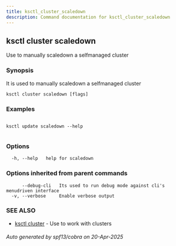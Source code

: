 ```yaml
---
title: ksctl_cluster_scaledown
description: Command documentation for ksctl_cluster_scaledown
---
```


## ksctl cluster scaledown

Use to manually scaledown a selfmanaged cluster

### Synopsis

It is used to manually scaledown a selfmanaged cluster

```
ksctl cluster scaledown [flags]
```

### Examples

```

ksctl update scaledown --help
		
```

### Options

```
  -h, --help   help for scaledown
```

### Options inherited from parent commands

```
      --debug-cli   Its used to run debug mode against cli's menudriven interface
  -v, --verbose     Enable verbose output
```

### SEE ALSO

* [ksctl cluster](ksctl_cluster.md)	 - Use to work with clusters

###### Auto generated by spf13/cobra on 20-Apr-2025
